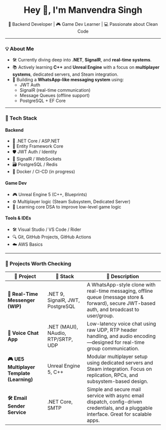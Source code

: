 <h1 align="center">Hey 👋, I'm Manvendra Singh</h1>
<p align="center">
  🚀 Backend Developer | 🎮 Game Dev Learner | 💻 Passionate about Clean Code
</p>

---

### 💡 About Me

- 🛠️ Currently diving deep into **.NET**, **SignalR**, and **real-time systems**.
- 📚 Actively learning **C++** and **Unreal Engine** with a focus on **multiplayer systems**, dedicated servers, and Steam integration.
- 🧱 Building a **WhatsApp-like messaging system** using:
  - JWT Auth
  - SignalR (real-time communication)
  - Message Queues (offline support)
  - PostgreSQL + EF Core

---

### 🧰 Tech Stack

#### Backend
- 💙 .NET Core / ASP.NET
- 🧰 Entity Framework Core
- 🛡️ JWT Auth / Identity
- 📡 SignalR / WebSockets
- 🗃️ PostgreSQL / Redis
- 🐳 Docker / CI-CD (in progress)

#### Game Dev
- 🎮 Unreal Engine 5 (C++, Blueprints)
- ⚙️ Multiplayer logic (Steam Subsystem, Dedicated Server)
- 🧠 Learning core DSA to improve low-level game logic

#### Tools & IDEs
- 🛠️ Visual Studio / VS Code / Rider
- 🔍 Git, GitHub Projects, GitHub Actions
- ☁️ AWS Basics

---

### 📂 Projects Worth Checking

| 🚀 Project | 🔧 Stack | 📄 Description |
|-----------|----------|----------------|
| **🧵 Real-Time Messenger (WIP)** | .NET 9, SignalR, JWT, PostgreSQL | A WhatsApp-style clone with real-time messaging, offline queue (message store & forward), secure JWT-based auth, and broadcast to user/group. |
| **🎤 Voice Chat App** | .NET (MAUI), NAudio, RTP/SRTP, UDP | Low-latency voice chat using raw UDP, RTP header handling, and audio encoding—designed for real-time group communication. |
| **🎮 UE5 Multiplayer Template (Learning)** | Unreal Engine 5, C++ | Modular multiplayer setup using dedicated servers and Steam integration. Focus on replication, RPCs, and subsystem-based design. |
| **🛠️ Email Sender Service** | .NET Core, SMTP | Simple and secure mail service with async email dispatch, config-driven credentials, and a pluggable interface. Great for scalable apps. |

